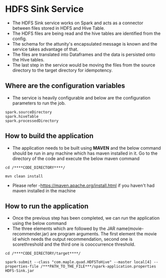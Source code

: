 # HDFS Sink Service

* The HDFS Sink service works on Spark and acts as a connector between files stored in HDFS and Hive Table.
* The HDFS files are being read and the hive tables are identified from the config.
* The schema for the attunity's encapsulated message is known and the service takes advantage of that.
* The files are translated into Dataframes and the data is persisted onto the Hive tables.
* The last step in the service would be moving the files from the source directory to the target directory for idempotency.


## Where are the configuration variables

* The service is heavily configurable and below are the configuration parameters to run the job.

```
spark.sourceDirectory
spark.hiveTable
spark.processedDirectory
```


## How to build the application

* The application needs to be built using **MAVEN** and the below command should be run in any machine which has maven installed in it. Go to the directory of the code and execute the below maven command

```
cd /****CODE_DIRECTORY****/

mvn clean install
```

* Please refer -https://maven.apache.org/install.html if you haven't had maven installed in the machine


## How to run the application

* Once the previous step has been completed, we can run the application using the below command
* The three elements which are followed by the JAR name(movie-recommender.jar) are program arguments. The first element the movie id which needs the output recommendation, second one is scorethreshold and the third one is cooccurrence threshold.

```
cd /****CODE_DIRECTORY/target****/

spark-submit --class "com.maple.quad.HDFSToHive" --master local[4] --properties-file /***PATH_TO_THE_FILE***/spark-application.properties HDFS-Sink.jar